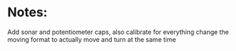 Notes:
=================================

Add sonar and potentiometer caps,
also calibrate for everything
change the moving format to actually move and turn
at the same time
